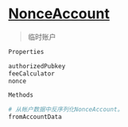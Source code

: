 # [NonceAccount](https://solana-labs.github.io/solana-web3.js/classes/NonceAccount.html)
> 临时账户

```s
Properties

authorizedPubkey
feeCalculator
nonce
```

```s
Methods

# 从帐户数据中反序列化NonceAccount。
fromAccountData
```